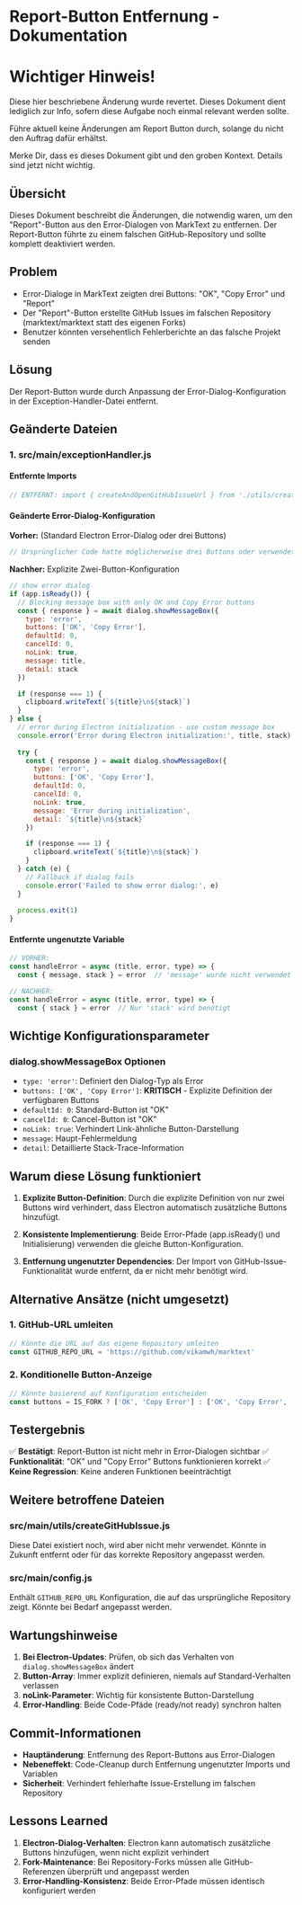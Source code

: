 # Report-Button Entfernung - Dokumentation



# Wichtiger Hinweis!

Diese hier beschriebene Änderung wurde revertet. Dieses Dokument dient lediglich zur Info, sofern diese Aufgabe noch einmal relevant werden sollte.

Führe aktuell keine Änderungen am Report Button durch, solange du nicht den Auftrag dafür erhältst.

Merke Dir, dass es dieses Dokument gibt und den groben Kontext. Details sind  jetzt nicht wichtig.



## Übersicht

Dieses Dokument beschreibt die Änderungen, die notwendig waren, um den "Report"-Button aus den Error-Dialogen von MarkText zu entfernen. Der Report-Button führte zu einem falschen GitHub-Repository und sollte komplett deaktiviert werden.

## Problem
- Error-Dialoge in MarkText zeigten drei Buttons: "OK", "Copy Error" und "Report"
- Der "Report"-Button erstellte GitHub Issues im falschen Repository (marktext/marktext statt des eigenen Forks)
- Benutzer könnten versehentlich Fehlerberichte an das falsche Projekt senden

## Lösung
Der Report-Button wurde durch Anpassung der Error-Dialog-Konfiguration in der Exception-Handler-Datei entfernt.

## Geänderte Dateien

### 1. src/main/exceptionHandler.js

#### Entfernte Imports
```javascript
// ENTFERNT: import { createAndOpenGitHubIssueUrl } from './utils/createGitHubIssue'
```

#### Geänderte Error-Dialog-Konfiguration

**Vorher:** (Standard Electron Error-Dialog oder drei Buttons)
```javascript
// Ursprünglicher Code hatte möglicherweise drei Buttons oder verwendete Electron's Standard-Error-Dialog
```

**Nachher:** Explizite Zwei-Button-Konfiguration
```javascript
// show error dialog
if (app.isReady()) {
  // Blocking message box with only OK and Copy Error buttons
  const { response } = await dialog.showMessageBox({
    type: 'error',
    buttons: ['OK', 'Copy Error'],
    defaultId: 0,
    cancelId: 0,
    noLink: true,
    message: title,
    detail: stack
  })

  if (response === 1) {
    clipboard.writeText(`${title}\n${stack}`)
  }
} else {
  // error during Electron initialization - use custom message box
  console.error('Error during Electron initialization:', title, stack)
  
  try {
    const { response } = await dialog.showMessageBox({
      type: 'error',
      buttons: ['OK', 'Copy Error'],
      defaultId: 0,
      cancelId: 0,
      noLink: true,
      message: 'Error during initialization',
      detail: `${title}\n${stack}`
    })

    if (response === 1) {
      clipboard.writeText(`${title}\n${stack}`)
    }
  } catch (e) {
    // Fallback if dialog fails
    console.error('Failed to show error dialog:', e)
  }
  
  process.exit(1)
}
```

#### Entfernte ungenutzte Variable
```javascript
// VORHER:
const handleError = async (title, error, type) => {
  const { message, stack } = error  // 'message' wurde nicht verwendet

// NACHHER:
const handleError = async (title, error, type) => {
  const { stack } = error  // Nur 'stack' wird benötigt
```

## Wichtige Konfigurationsparameter

### dialog.showMessageBox Optionen
- `type: 'error'`: Definiert den Dialog-Typ als Error
- `buttons: ['OK', 'Copy Error']`: **KRITISCH** - Explizite Definition der verfügbaren Buttons
- `defaultId: 0`: Standard-Button ist "OK"
- `cancelId: 0`: Cancel-Button ist "OK" 
- `noLink: true`: Verhindert Link-ähnliche Button-Darstellung
- `message`: Haupt-Fehlermeldung
- `detail`: Detaillierte Stack-Trace-Information

## Warum diese Lösung funktioniert

1. **Explizite Button-Definition**: Durch die explizite Definition von nur zwei Buttons wird verhindert, dass Electron automatisch zusätzliche Buttons hinzufügt.

2. **Konsistente Implementierung**: Beide Error-Pfade (app.isReady() und Initialisierung) verwenden die gleiche Button-Konfiguration.

3. **Entfernung ungenutzter Dependencies**: Der Import von GitHub-Issue-Funktionalität wurde entfernt, da er nicht mehr benötigt wird.

## Alternative Ansätze (nicht umgesetzt)

### 1. GitHub-URL umleiten
```javascript
// Könnte die URL auf das eigene Repository umleiten
const GITHUB_REPO_URL = 'https://github.com/vikamwh/marktext'
```

### 2. Konditionelle Button-Anzeige
```javascript
// Könnte basierend auf Konfiguration entscheiden
const buttons = IS_FORK ? ['OK', 'Copy Error'] : ['OK', 'Copy Error', 'Report']
```

## Testergebnis
✅ **Bestätigt**: Report-Button ist nicht mehr in Error-Dialogen sichtbar
✅ **Funktionalität**: "OK" und "Copy Error" Buttons funktionieren korrekt
✅ **Keine Regression**: Keine anderen Funktionen beeinträchtigt

## Weitere betroffene Dateien

### src/main/utils/createGitHubIssue.js
Diese Datei existiert noch, wird aber nicht mehr verwendet. Könnte in Zukunft entfernt oder für das korrekte Repository angepasst werden.

### src/main/config.js
Enthält `GITHUB_REPO_URL` Konfiguration, die auf das ursprüngliche Repository zeigt. Könnte bei Bedarf angepasst werden.

## Wartungshinweise

1. **Bei Electron-Updates**: Prüfen, ob sich das Verhalten von `dialog.showMessageBox` ändert
2. **Button-Array**: Immer explizit definieren, niemals auf Standard-Verhalten verlassen
3. **noLink-Parameter**: Wichtig für konsistente Button-Darstellung
4. **Error-Handling**: Beide Code-Pfäde (ready/not ready) synchron halten

## Commit-Informationen
- **Hauptänderung**: Entfernung des Report-Buttons aus Error-Dialogen
- **Nebeneffekt**: Code-Cleanup durch Entfernung ungenutzter Imports und Variablen
- **Sicherheit**: Verhindert fehlerhafte Issue-Erstellung im falschen Repository

## Lessons Learned

1. **Electron-Dialog-Verhalten**: Electron kann automatisch zusätzliche Buttons hinzufügen, wenn nicht explizit verhindert
2. **Fork-Maintenance**: Bei Repository-Forks müssen alle GitHub-Referenzen überprüft und angepasst werden
3. **Error-Handling-Konsistenz**: Beide Error-Pfade müssen identisch konfiguriert werden

